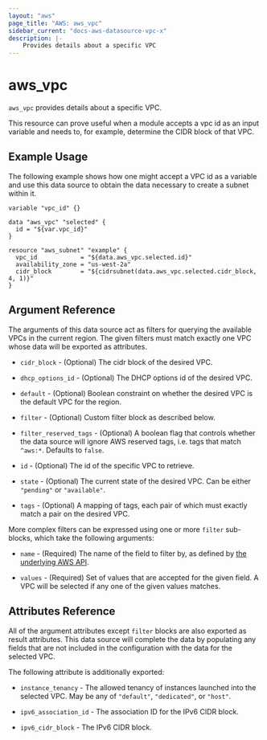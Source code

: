 ```yaml
---
layout: "aws"
page_title: "AWS: aws_vpc"
sidebar_current: "docs-aws-datasource-vpc-x"
description: |-
    Provides details about a specific VPC
---
```


# aws\_vpc

`aws_vpc` provides details about a specific VPC.

This resource can prove useful when a module accepts a vpc id as
an input variable and needs to, for example, determine the CIDR block of that
VPC.

## Example Usage

The following example shows how one might accept a VPC id as a variable
and use this data source to obtain the data necessary to create a subnet
within it.

```hcl
variable "vpc_id" {}

data "aws_vpc" "selected" {
  id = "${var.vpc_id}"
}

resource "aws_subnet" "example" {
  vpc_id            = "${data.aws_vpc.selected.id}"
  availability_zone = "us-west-2a"
  cidr_block        = "${cidrsubnet(data.aws_vpc.selected.cidr_block, 4, 1)}"
}
```

## Argument Reference

The arguments of this data source act as filters for querying the available
VPCs in the current region. The given filters must match exactly one
VPC whose data will be exported as attributes.

* `cidr_block` - (Optional) The cidr block of the desired VPC.

* `dhcp_options_id` - (Optional) The DHCP options id of the desired VPC.

* `default` - (Optional) Boolean constraint on whether the desired VPC is
  the default VPC for the region.

* `filter` - (Optional) Custom filter block as described below.

* `filter_reserved_tags` - (Optional) A boolean flag that controls whether the
  data source will ignore AWS reserved tags, i.e. tags that match `^aws:*`.
  Defaults to `false`.

* `id` - (Optional) The id of the specific VPC to retrieve.

* `state` - (Optional) The current state of the desired VPC.
  Can be either `"pending"` or `"available"`.

* `tags` - (Optional) A mapping of tags, each pair of which must exactly match
  a pair on the desired VPC.

More complex filters can be expressed using one or more `filter` sub-blocks,
which take the following arguments:

* `name` - (Required) The name of the field to filter by, as defined by
  [the underlying AWS API](http://docs.aws.amazon.com/AWSEC2/latest/APIReference/API_DescribeVpcs.html).

* `values` - (Required) Set of values that are accepted for the given field.
  A VPC will be selected if any one of the given values matches.

## Attributes Reference

All of the argument attributes except `filter` blocks are also exported as
result attributes. This data source will complete the data by populating
any fields that are not included in the configuration with the data for
the selected VPC.

The following attribute is additionally exported:

* `instance_tenancy` - The allowed tenancy of instances launched into the
  selected VPC. May be any of `"default"`, `"dedicated"`, or `"host"`.

* `ipv6_association_id` - The association ID for the IPv6 CIDR block.

* `ipv6_cidr_block` - The IPv6 CIDR block.
